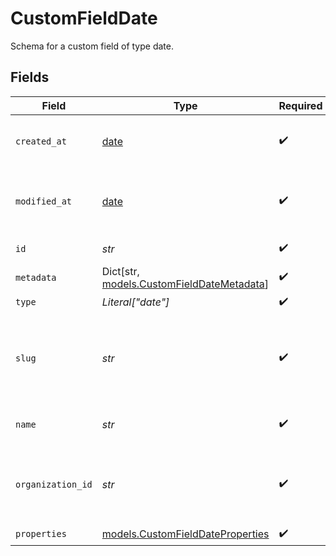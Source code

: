 # CustomFieldDate

Schema for a custom field of type date.


## Fields

| Field                                                                             | Type                                                                              | Required                                                                          | Description                                                                       | Example                                                                           |
| --------------------------------------------------------------------------------- | --------------------------------------------------------------------------------- | --------------------------------------------------------------------------------- | --------------------------------------------------------------------------------- | --------------------------------------------------------------------------------- |
| `created_at`                                                                      | [date](https://docs.python.org/3/library/datetime.html#date-objects)              | :heavy_check_mark:                                                                | Creation timestamp of the object.                                                 |                                                                                   |
| `modified_at`                                                                     | [date](https://docs.python.org/3/library/datetime.html#date-objects)              | :heavy_check_mark:                                                                | Last modification timestamp of the object.                                        |                                                                                   |
| `id`                                                                              | *str*                                                                             | :heavy_check_mark:                                                                | The ID of the object.                                                             |                                                                                   |
| `metadata`                                                                        | Dict[str, [models.CustomFieldDateMetadata](../models/customfielddatemetadata.md)] | :heavy_check_mark:                                                                | N/A                                                                               |                                                                                   |
| `type`                                                                            | *Literal["date"]*                                                                 | :heavy_check_mark:                                                                | N/A                                                                               |                                                                                   |
| `slug`                                                                            | *str*                                                                             | :heavy_check_mark:                                                                | Identifier of the custom field. It'll be used as key when storing the value.      |                                                                                   |
| `name`                                                                            | *str*                                                                             | :heavy_check_mark:                                                                | Name of the custom field.                                                         |                                                                                   |
| `organization_id`                                                                 | *str*                                                                             | :heavy_check_mark:                                                                | The ID of the organization owning the custom field.                               | 1dbfc517-0bbf-4301-9ba8-555ca42b9737                                              |
| `properties`                                                                      | [models.CustomFieldDateProperties](../models/customfielddateproperties.md)        | :heavy_check_mark:                                                                | N/A                                                                               |                                                                                   |